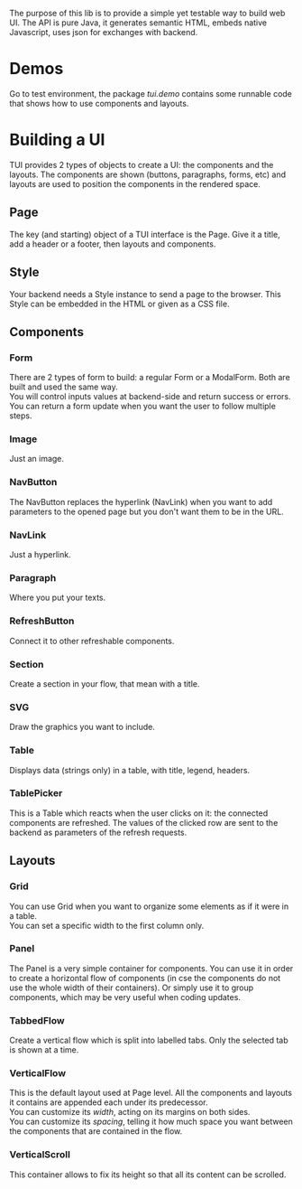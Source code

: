 The purpose of this lib is to provide a simple yet testable way to build web UI. The API is pure Java, it generates semantic HTML, embeds
native Javascript, uses json for exchanges with backend.

# Demos

Go to test environment, the package *tui.demo* contains some runnable code that shows how to use components and layouts.

# Building a UI

TUI provides 2 types of objects to create a UI: the components and the layouts.
The components are shown (buttons, paragraphs, forms, etc) and layouts are used to position the components in the rendered space.

## Page

The key (and starting) object of a TUI interface is the Page. Give it a title, add a header or a footer, then layouts and components.

## Style

Your backend needs a Style instance to send a page to the browser. This Style can be embedded in the HTML or given as a CSS file.

## Components

### Form

There are 2 types of form to build: a regular Form or a ModalForm. Both are built and used the same way.
<br>You will control inputs values at backend-side and return success or errors.
<br>You can return a form update when you want the user to follow multiple steps.

### Image

Just an image.

### NavButton

The NavButton replaces the hyperlink (NavLink) when you want to add parameters to the opened page but you don't want them to be in the URL.

### NavLink

Just a hyperlink.

### Paragraph

Where you put your texts.

### RefreshButton

Connect it to other refreshable components.

### Section

Create a section in your flow, that mean with a title.

### SVG

Draw the graphics you want to include.

### Table

Displays data (strings only) in a table, with title, legend, headers.

### TablePicker

This is a Table which reacts when the user clicks on it: the connected components are refreshed. The values of the clicked row are sent to
the backend as parameters of the refresh requests.

## Layouts

### Grid

You can use Grid when you want to organize some elements as if it were in a table.
<br>You can set a specific width to the first column only.

### Panel

The Panel is a very simple container for components. You can use it in order to create a horizontal flow of components (in cse the
components do not use the whole width of their containers). Or simply use it to group components, which may be very useful when coding
updates.

### TabbedFlow

Create a vertical flow which is split into labelled tabs. Only the selected tab is shown at a time.

### VerticalFlow

This is the default layout used at Page level. All the components and layouts it contains are appended each under its predecessor.
<br>You can customize its *width*, acting on its margins on both sides.
<br>You can customize its *spacing*, telling it how much space you want between the components that are contained in the flow.

### VerticalScroll

This container allows to fix its height so that all its content can be scrolled.
